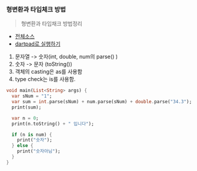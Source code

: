 ### 형변환과 타입체크 방법
> 형변환과 타입채크 방법정리

- [전체소스](CastingTypeCheck.dart)
- [dartpad로 실행하기](https://dartpad.dev/badc75415e65ce74750a0eddc5ee7797)


1. 문자열 -> 숫자(int, double, num의 parse() )
2. 숫자 -> 문자 (toString())
3. 객체의 casting은 as를 사용함
4. type check는 is를 사용함.

~~~dart
void main(List<String> args) {
  var sNum = "1";
  var sum = int.parse(sNum) + num.parse(sNum) + double.parse("34.3");
  print(sum);

  var n = 0;
  print(n.toString() + " 입니다");

  if (n is num) {
    print("숫자");
  } else {
    print("숫자아님");
  }
}
~~~
